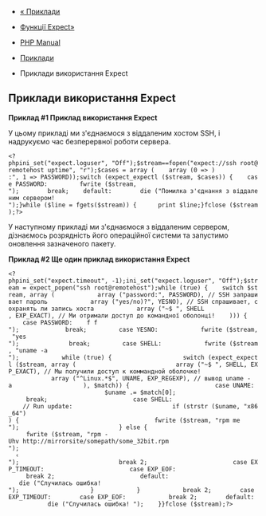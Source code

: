 - [« Приклади](expect.examples.md)
- [Функції Expect»](ref.expect.md)

- [PHP Manual](index.md)
- [Приклади](expect.examples.md)
- Приклади використання Expect

## Приклади використання Expect

**Приклад #1 Приклад використання Expect**

У цьому прикладі ми з'єднаємося з віддаленим хостом SSH, і надрукуємо
час безперервної роботи сервера.

` <?phpini_set("expect.loguser", "Off");$stream==fopen("expect://ssh root@remotehost uptime", "r");$cases = array (    array (0 => ) :", 1 => PASSWORD));switch (expect_expectl ($stream, $cases)) {    case PASSWORD:         fwrite ($stream, 
");        break;    default:        die ("Помилка з'єднання з віддаленим сервером!
");}while ($line = fgets($stream)) {      print $line;}fclose ($stream);?> `

У наступному прикладі ми з'єднаємося з віддаленим сервером, дізнаємось
розрядність його операційної системи та запустимо оновлення зазначеного
пакету.

**Приклад #2 Ще один приклад використання Expect**

` <?phpini_set("expect.timeout", -1);ini_set("expect.loguser", "Off");$stream = expect_popen("ssh root@remotehost");while (true) {    switch $stream, array (            array ("password:", PASSWORD), // SSH запрашивает пароль            array ("yes/no)?", YESNO), // SSH спрашивает, сохранять ли запись хоста            array ("~$ ", SHELL , EXP_EXACT), // Ми отримали доступ до командної оболонці!    ))) {       case PASSWORD:    f f     
");             break;         case YESNO:            fwrite ($stream, "yes
");              break;         case SHELL:            fwrite ($stream, "uname -a
");            while (true) {                    switch (expect_expectl ($stream, array (                            array ("~$ ", SHELL, EXP_EXACT), // Мы получили доступ к коммандной оболочке!                            array ("^Linux.*$", UNAME, EXP_REGEXP), // вывод uname -a                    ), $match)) {                        case UNAME:                            $uname .= $match[0];                            break;                        case SHELL:                            // Run update:                            if (strstr ($uname, "x86_64") ) {                                      fwrite ($stream, "rpm me
");                            } else {                                    fwrite ($stream, "rpm -Uhv http://mirrorsite/somepath/some_32bit.rpm
");                                                                     ‹
");                            break 2;                        case EXP_TIMEOUT:                        case EXP_EOF:                            break 2;                        default:                            die ("Случилась ошибка!
");                    }            }            break 2;        case EXP_TIMEOUT:        case EXP_EOF:            break 2;        default:            die ("Случилась ошибка!
");    }}fclose ($stream);?> `
